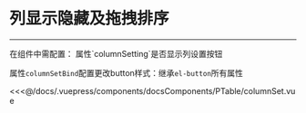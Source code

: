 # 列显示隐藏及拖拽排序

---

<common-code-format>
  <docsComponents-PTable-columnSet slot="source"></docsComponents-PTable-columnSet>
  在组件中需配置：
属性`columnSetting`是否显示列设置按钮<br/>

属性`columnSetBind`配置更改button样式：继承`el-button`所有属性

<<<@/docs/.vuepress/components/docsComponents/PTable/columnSet.vue
</common-code-format>
